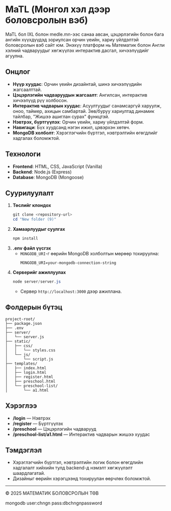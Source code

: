 # MaTL (Монгол хэл дээр боловсролын вэб)

MaTL бол IXL болон medle.mn-ээс санаа авсан, цэцэрлэгийн болон бага ангийн хүүхдүүдэд зориулсан орчин үеийн, хариу үйлдэлтэй боловсролын вэб сайт юм. Энэхүү платформ нь Математик болон Англи хэлний чадваруудыг хөгжүүлэх интерактив дасгал, хичээлүүдийг агуулна.

## Онцлог
- **Нүүр хуудас**: Орчин үеийн дизайнтай, шинэ хичээлүүдийн жагсаалттай.
- **Цэцэрлэгийн чадваруудын жагсаалт**: Ангилсан, интерактив хичээлүүд рүү холбосон.
- **Интерактив чадварын хуудас**: Асуултуудыг санамсаргүй харуулж, оноо, таймер, ахицын самбартай. Зөв/буруу хариултад динамик тайлбар, "Жишээ ашиглан сурах" функцтэй.
- **Нэвтрэх, бүртгүүлэх**: Орчин үеийн, хариу үйлдэлтэй форм.
- **Навигаци**: Бүх хуудсанд нэгэн ижил, цэвэрхэн хөтөч.
- **MongoDB холболт**: Хэрэглэгчийн бүртгэл, нэвтрэлтийн өгөгдлийг хадгалах боломжтой.

## Технологи
- **Frontend**: HTML, CSS, JavaScript (Vanilla)
- **Backend**: Node.js (Express)
- **Database**: MongoDB (Mongoose)

## Суурилуулалт
1. **Төслийг клондох**
   ```powershell
   git clone <repository-url>
   cd "New folder (9)"
   ```
2. **Хамаарлуудыг суулгах**
   ```powershell
   npm install
   ```
3. **.env файл үүсгэх**
   - `MONGODB_URI`-г өөрийн MongoDB холболтын мөрөөр тохируулна:
     ```env
     MONGODB_URI=your-mongodb-connection-string
     ```
4. **Серверийг ажиллуулах**
   ```powershell
   node server/server.js
   ```
   - Сервер `http://localhost:3000` дээр ажиллана.

## Фолдерын бүтэц
```
project-root/
├── package.json
├── .env
├── server/
│   └── server.js
├── static/
│   ├── css/
│   │   └── styles.css
│   └── js/
│       └── script.js
├── templates/
│   ├── index.html
│   ├── login.html
│   ├── register.html
│   ├── preschool.html
│   └── preschool-list/
│       └── a1.html
```

## Хэрэглээ
- **/login** — Нэвтрэх
- **/register** — Бүртгүүлэх
- **/preschool** — Цэцэрлэгийн чадварууд
- **/preschool-list/a1.html** — Интерактив чадварын жишээ хуудас

## Тэмдэглэл
- Хэрэглэгчийн бүртгэл, нэвтрэлтийн логик болон өгөгдлийн хадгалалт хийхийн тулд backend-д нэмэлт хөгжүүлэлт шаардлагатай.
- Дизайныг өөрийн хэрэгцээнд тохируулан өөрчлөх боломжтой.

---

© 2025 МАТЕМАТИК БОЛОВСРОЛЫН ТӨВ

mongodb user:chngn pass:dbchngnpassword